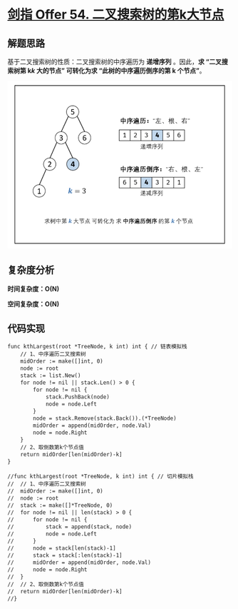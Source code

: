 # [剑指 Offer 54. 二叉搜索树的第k大节点](https://leetcode-cn.com/problems/er-cha-sou-suo-shu-de-di-kda-jie-dian-lcof/)

## 解题思路

基于二叉搜索树的性质：二叉搜索树的中序遍历为 **递增序列** 。因此，**求 “二叉搜索树第 k*k* 大的节点” 可转化为求 “此树的中序遍历倒序的第 k 个节点”**。

![7FABBF1C-8446-4F1A-B900-9B5F439AF9CE](images/7FABBF1C-8446-4F1A-B900-9B5F439AF9CE.png)

## 复杂度分析

**时间复杂度：O(N)**

**空间复杂度：O(N)** 

## 代码实现

```golang
func kthLargest(root *TreeNode, k int) int { // 链表模拟栈
	// 1、中序遍历二叉搜索树
	midOrder := make([]int, 0)
	node := root
	stack := list.New()
	for node != nil || stack.Len() > 0 {
		for node != nil {
			stack.PushBack(node)
			node = node.Left
		}
		node = stack.Remove(stack.Back()).(*TreeNode)
		midOrder = append(midOrder, node.Val)
		node = node.Right
	}
	// 2、取倒数第k个节点值
	return midOrder[len(midOrder)-k]
}

//func kthLargest(root *TreeNode, k int) int { // 切片模拟栈
//	// 1、中序遍历二叉搜索树
//	midOrder := make([]int, 0)
//	node := root
//	stack := make([]*TreeNode, 0)
//	for node != nil || len(stack) > 0 {
//		for node != nil {
//			stack = append(stack, node)
//			node = node.Left
//		}
//		node = stack[len(stack)-1]
//		stack = stack[:len(stack)-1]
//		midOrder = append(midOrder, node.Val)
//		node = node.Right
//	}
//	// 2、取倒数第k个节点值
//	return midOrder[len(midOrder)-k]
//}
```